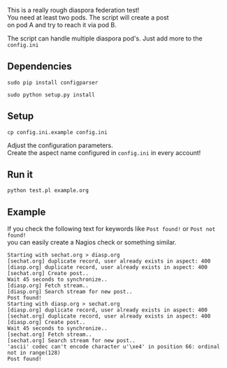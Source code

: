 This is a really rough diaspora federation test!  
You need at least two pods. The script will create a post  
on pod A and try to reach it via pod B.

The script can handle multiple diaspora pod's. Just add more to the `config.ini`


Dependencies
------------

`sudo pip install configparser`

`sudo python setup.py install`

Setup
-----

`cp config.ini.example config.ini`

Adjust the configuration parameters.  
Create the aspect name configured in `config.ini` in every account!

Run it
------

`python test.pl example.org`

Example
-------

If you check the following text for keywords like `Post found!` or `Post not found!`  
you can easily create a Nagios check or something similar.

    Starting with sechat.org > diasp.org
    [sechat.org] duplicate record, user already exists in aspect: 400
    [diasp.org] duplicate record, user already exists in aspect: 400
    [sechat.org] Create post..
    Wait 45 seconds to synchronize..
    [diasp.org] Fetch stream..
    [diasp.org] Search stream for new post..
    Post found!
    Starting with diasp.org > sechat.org
    [diasp.org] duplicate record, user already exists in aspect: 400
    [sechat.org] duplicate record, user already exists in aspect: 400
    [diasp.org] Create post..
    Wait 45 seconds to synchronize..
    [sechat.org] Fetch stream..
    [sechat.org] Search stream for new post..
    'ascii' codec can't encode character u'\xe4' in position 66: ordinal not in range(128)
    Post found!
